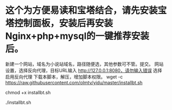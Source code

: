 # 这个为方便易读和宝塔结合，请先安装宝塔控制面板，安装后再安装Nginx+php+mysql的一键推荐安装后。
新建一个网站，域名为小说站域名，路径随便选，其他参数可不管。提交。
网站设置，选择反向代理，目标URL输入  http://127.0.0.1:8080，请勿输入错误
选择  启用反向代理
下载本脚本，解压，增加脚本权限。
wget -c https://raw.githubusercontent.com/olmtv/yidu/master/installbt.sh

chmod +x installbt.sh

./installbt.sh

